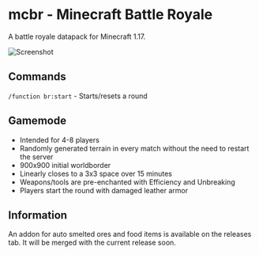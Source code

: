 # mcbr - Minecraft Battle Royale
A battle royale datapack for Minecraft 1.17.

![Screenshot](https://i.imgur.com/FroyGOf.png)
## Commands
`/function br:start` - Starts/resets a round
## Gamemode
 - Intended for 4-8 players
 - Randomly generated terrain in every match without the need to restart the server
 - 900x900 initial worldborder
 - Linearly closes to a 3x3 space over 15 minutes
 - Weapons/tools are pre-enchanted with Efficiency and Unbreaking
 - Players start the round with damaged leather armor
## Information
An addon for auto smelted ores and food items is available on the releases tab. It will be merged with the current release soon.
